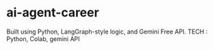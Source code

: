 # ai-agent-career
Built using Python, LangGraph-style logic, and Gemini Free API.  TECH : Python, Colab, gemini API
